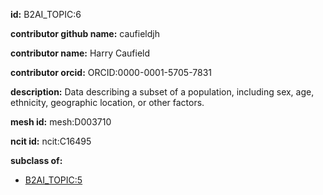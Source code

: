 **id:** B2AI_TOPIC:6

**contributor github name:** caufieldjh

**contributor name:** Harry Caufield

**contributor orcid:** ORCID:0000-0001-5705-7831

**description:** Data describing a subset of a population, including sex, age, ethnicity, geographic location, or other factors.

**mesh id:** mesh:D003710

**ncit id:** ncit:C16495

**subclass of:**

- [B2AI_TOPIC:5](../DataTopic.markdown)

